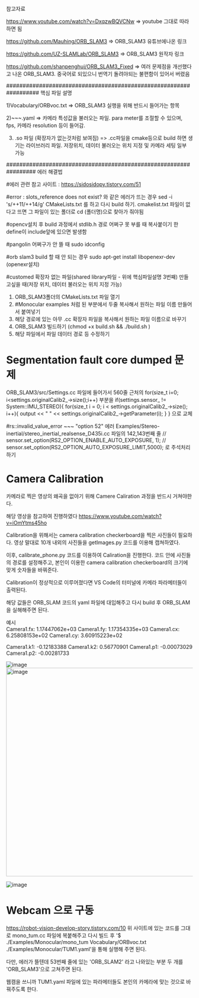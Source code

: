 참고자료

https://www.youtube.com/watch?v=DxqzwBQVCNw => youtube 그대로 따라하면 됨

https://github.com/Mauhing/ORB_SLAM3 => ORB_SLAM3 유튜브에나온 링크

https://github.com/UZ-SLAMLab/ORB_SLAM3 => ORB_SLAM3 원작자 링크

https://github.com/shanpenghui/ORB_SLAM3_Fixed => 여러 문제점을 개선했다고 나온 ORB_SLAM3. 중국어로 되있으니 번역기 돌려야되는 불편함이 있어서 버렸음





##################################################################
핵심 파일 설명 

1)Vocabulary/ORBvoc.txt => ORB_SLAM3 실행을 위해 반드시 들어가는 항목

2)~~~.yaml => 카메라 특성값을 불러오는 파일. para meter를 조절할 수 있으며, fps, 카메라 resolution 등이 들어감. 

3) .so 파일 (확장자가 없는것처럼 보여짐) => .cc파일을 cmake등으로 build 하면 생기는 라이브러리 파일. 저장위치, 데이터 불러오는 위치 지정 및 카메라 세팅 일부 가능




#################################################################
에러 해결법

#에러 관련 참고 사이트 : https://sidosidopy.tistory.com/51



#error : slots_reference does not exist? 와 같은 에러가 뜨는 경우
sed -i 's/++11/++14/g' CMakeLists.txt
를 하고 다시 build 하기. cmakelist.txt 파일이 없다고 뜨면 그 파일이 있는 폴더로 cd (폴더명)으로 찾아가 줘야됨



#opencv설치 후 build 과정에서 stdlib.h 경로 어쩌구 못 부를 때
복사붙이기 한 define이 include앞에 있으면 발생함



#pangolin 어쩌구가 안 뜰 때
sudo idconfig


#orb slam3 build 할 때 안 되는 경우
sudo apt-get install libopenexr-dev   (openexr설치)


#customed 확장자 없는 파일(shared library파일 - 위에 핵심파일설명 3번째) 만들고싶을 때(저장 위치, 데이터 불러오는 위치 지정 가능)
1) ORB_SLAM3폴더의 CMakeLists.txt 파일 열기
2) #Monocular examples 처럼 된 부분에서 두줄 복사해서 원하는 파일 이름 만들어서 붙여넣기
3) 해당 경로에 있는 아무 .cc 확장자 파일을 복사해서 원하는 파일 이름으로 바꾸기
4) ORB_SLAM3 빌드하기 (chmod +x build.sh && ./build.sh )
5) 해당 파일에서 파일 데이터 경로 등 수정하기


# Segmentation fault core dumped 문제
ORB_SLAM3/src/Settings.cc 파일에 들어가서 
560줄 근처의
for(size_t i=0; i<settings.originalCalib2_->size();i++)
부분을
if(settings.sensor_ != System::IMU_STEREO){
    for(size_t i = 0; i < settings.originalCalib2_->size(); i++){
        output << " " << settings.originalCalib2_->getParameter(i);
    }
}
으로 교체



#rs::invalid_value_error ~~~ "option 52" 에러
Examples/Stereo-inertial/stereo_inertial_realsense_D435i.cc 파일의 
142,143번째 줄
// sensor.set_option(RS2_OPTION_ENABLE_AUTO_EXPOSURE, 1);
// sensor.set_option(RS2_OPTION_AUTO_EXPOSURE_LIMIT,5000);
로 주석처리하기


# Camera Calibration
카메라로 찍은 영상의 왜곡을 없야기 위해 Camere Caliration 과정을 반드시 거쳐야한다.

해당 영상을 참고하여 진행하였다
https://www.youtube.com/watch?v=iOmYtms45ho

Calibration을 위해서는 camera calibration checkerboard을 찍은 사진들이 필요하다. 영상 말대로 10개 내외의 사진들을 getImages.py 코드를 이용해 캡쳐하였다.

이후, calibrate_phone.py 코드를 이용하여 Caliration을 진행한다. 코드 안에 사진들의 경로를 설정해주고, 본인이 이용한 camera calibration checkerboard의 크기에 맞게 숫자들을 바꿔준다.

Calibration이 정상적으로 이루어졌다면 VS Code의 터미널에 카메라 파라메터들이 출력된다.

해당 값들은 ORB_SLAM 코드의 yaml 파일에 대입해주고 다시 build 후 ORB_SLAM을 실해해주면 된다.
  
예시  
Camera1.fx: 1.17447062e+03
Camera1.fy: 1.17354335e+03
Camera1.cx: 6.25808153e+02
Camera1.cy: 3.60915223e+02

Camera1.k1: -0.12183388
Camera1.k2: 0.56770901
Camera1.p1: -0.00073029
Camera1.p2: -0.00281733

![image](https://github.com/myungin2000/ORB_SLAM3_setup/assets/143677198/e3db96f9-1eb7-4d96-9666-91ee47e03914)
<img width="563" alt="image" src="https://github.com/myungin2000/ORB_SLAM3_setup/assets/143677198/049fb874-6824-44b6-a39a-4b3e84907756">

![image](https://github.com/myungin2000/ORB_SLAM3_setup/assets/143677198/de2b881b-4825-450b-a45d-161c3e5ae888)


# Webcam 으로 구동

https://robot-vision-develop-story.tistory.com/10
위 사이트에 있는 코드를 그대로 mono_tum.cc 파일에 복붙해주고 다시 빌드 후 '$ ./Examples/Monocular/mono_tum Vocabulary/ORBvoc.txt ./Examples/Monocular/TUM1.yaml'을 통해 실행해 주면 된다.

다만, 에러가 뜰텐데 53번째 줄에 있는 'ORB_SLAM2' 라고 나와있는 부분 두 개를 'ORB_SLAM3'으로 고쳐주면 된다.

웹캠을 쓰니까 TUM1.yaml 파일에 있는 파라메터들도 본인의 카메라에 맞는 것으로 바꿔주도록 한다.






